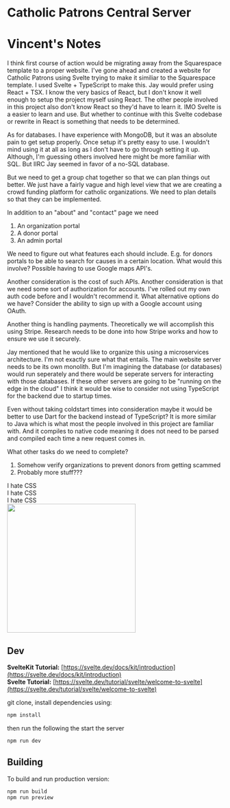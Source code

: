 # Catholic Patrons Central Server

# Vincent's Notes
I think first course of action would be migrating away from the Squarespace
template to a proper website. I've gone ahead and created a website for
Catholic Patrons using Svelte trying to make it similiar to the Squarespace
template. I used Svelte + TypeScript to make this. Jay would prefer
using React + TSX. I know the very basics of React, but I don't know it well
enough to setup the project myself using React. The other people involved
in this project also don't know React so they'd have to learn it. IMO
Svelte is a easier to learn and use. But whether to continue with this
Svelte codebase or rewrite in React is something that needs to be determined.

As for databases. I have experience with MongoDB, but it was an absolute
pain to get setup properly. Once setup it's pretty easy to use. I wouldn't
mind using it at all as long as I don't have to go through setting it up.
Although, I'm guessing others involved here might be more familiar with 
SQL. But IIRC Jay seemed in favor of a no-SQL database.

But we need to get a group chat together so that we can plan things out
better. We just have a fairly vague and high level view that we are creating
a crowd funding platform for catholic organizations. We need to plan details
so that they can be implemented.

In addition to an "about" and "contact" page we need
1) An organization portal
2) A donor portal
3) An admin portal

We need to figure out what features each should include. E.g. for donors
portals to be able to search for causes in a certain location. What would
this involve? Possible having to use Google maps API's. 

Another consideration
is the cost of such APIs. Another consideration is that we need some sort
of authorization for accounts. I've rolled out my own auth code before and I 
wouldn't recommend it. What alternative options do we have? Consider the
ability to sign up with a Google account using OAuth.

Another thing is handling payments. Theoretically we will accomplish this
using Stripe. Research needs to be done into how Stripe works and how
to ensure we use it securely.

Jay mentioned that he would like to organize this using a microservices
architecture. I'm not exactly sure what that entails. The main website
server needs to be its own monolith. But I'm imagining the database (or
databases) would run seperately and there would be seperate servers
for interacting with those databases. If these other servers are going
to be "running on the edge in the cloud" I think it would be wise to
consider not using TypeScript for the backend due to startup times.

Even without taking coldstart times into consideration maybe it would 
be better to use Dart for the backend instead of TypeScript? It is more
similar to Java which is what most the people involved in this project
are familiar with. And it compiles to native code meaning it does not
need to be parsed and compiled each time a new request comes in.

What other tasks do we need to complete?
1) Somehow verify organizations to prevent donors from getting scammed
2) Probably more stuff???

I hate CSS  
I hate CSS  
I hate CSS  
<img src="https://i.imgflip.com/5oqr88.png" width="300">

## Dev
**SvelteKit Tutorial:**
[https://svelte.dev/docs/kit/introduction](https://svelte.dev/docs/kit/introduction)   
**Svelte Tutorial:**
[https://svelte.dev/tutorial/svelte/welcome-to-svelte](https://svelte.dev/tutorial/svelte/welcome-to-svelte)

git clone, install dependencies using:
```bash
npm install
```
then run the following the start the server
```bash
npm run dev
```

## Building
To build and run production version:
```bash
npm run build
npm run preview
```
